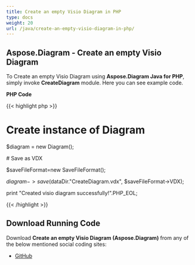 ```yaml
---
title: Create an empty Visio Diagram in PHP
type: docs
weight: 20
url: /java/create-an-empty-visio-diagram-in-php/
---
```


## **Aspose.Diagram - Create an empty Visio Diagram**
To Create an empty Visio Diagram using **Aspose.Diagram Java for PHP**, simply invoke **CreateDiagram** module. Here you can see example code.

**PHP Code**

{{< highlight php >}}

 # Create instance of Diagram

$diagram = new Diagram();

\# Save as VDX

$saveFileFormat=new SaveFileFormat();

$diagram->save($dataDir."CreateDiagram.vdx", $saveFileFormat->VDX);

print "Created visio diagram successfully!".PHP_EOL;

{{< /highlight >}}
## **Download Running Code**
Download **Create an empty Visio Diagram (Aspose.Diagram)** from any of the below mentioned social coding sites:

- [GitHub](https://github.com/asposediagram/Aspose.Diagram-for-Java/blob/master/Plugins/Aspose_Diagram_Java_for_PHP/src/aspose/diagram/WorkingwithDiagrams/CreateDiagram.php)
